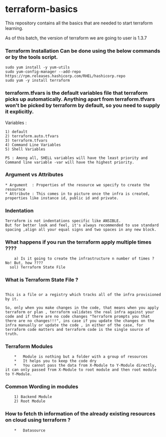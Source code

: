 # terraform-basics
This repository contains all the basics that are needed to start terraform learning.

As of this batch, the version of terraform we are going to user is 1.3.7

### Terraform Installation Can be done using the below commands or by the tools script.

```
sudo yum install -y yum-utils
sudo yum-config-manager --add-repo https://rpm.releases.hashicorp.com/RHEL/hashicorp.repo
sudo yum -y install terraform
```

### terraform.tfvars is the default variables file that terraform picks up automatically. Anything apart from terraform.tfvars won't be picked by terraform by default, so you need to supply it explicitly.


Variables :

```
1) default 
2) terraform.auto.tfvars
3) terraform.tfvars 
4) Command Line Variables 
5) Shell Variables 

PS : Among all, SHELL variables will have the least priority and Command line variable -var will have the highest priority.
```


### Argument vs Attributes

```
* Argument  : Properties of the resource we specify to create the resournce 
* Attribute : This comes in to picture once the infra is created, properties like instance id, public id and private.

```

### Indentation  
```
Terraform is not indentations specific like ANSIBLE.
But for better look and feel, it's always recommended to use standard spacing ,align all your equal signs and two spaces in any new block.
```


### What happens if you run the terraform apply multiple times ????

```
    a) Is it going to create the infrastructure n number of times ? No! But, how ????
  sol) Terraform State File 

```

### What is Terraform State File ?

```

This is a file or a registry which tracks all of the infra provisioned by it.

So, only when you make changes in the code, that means when you apply terraform or plan , terraform validates the real infra against your code and if there are no code changes "Terraform prompts you that there are no changes!!!", ins case if you update the changes on the infra manually or update the code , in either of the case, for terraform code matters and terraform code is the single source of truth.

```

### Terraform Modules 

```
    *   Module is nothing but a folder with a group of resources
    *   It helps you to keep the code dry 
    *   You cannot pass the data from X-Module to Y-Module directly, it can only passed from X-Module to root module and then root module to Y-Module.

```

### Common Wording in modules

```
    1) Backend Module
    2) Root Module 

```


### How to fetch th information of the already existing resources on cloud using terraform ?

```
    *   Datasource
```